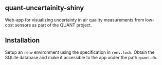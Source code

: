 ## quant-uncertainity-shiny

Web-app for visualizing uncertainty in air quality measurements from low-cost sensors as part of the QUANT project.

## Installation

Setup an `renv` environment using the specification in `renv.lock`.
Obtain the SQLite database and make it accessible to the app under the path `quant.db`.